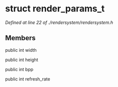 # struct render_params_t

*Defined at line 22 of ./rendersystem/rendersystem.h*

## Members

public int width

public int height

public int bpp

public int refresh_rate



